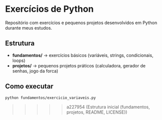 # Exercícios de Python

Repositório com exercícios e pequenos projetos desenvolvidos em Python durante meus estudos.

## Estrutura
- **fundamentos/** → exercícios básicos (variáveis, strings, condicionais, loops)
- **projetos/** → pequenos projetos práticos (calculadora, gerador de senhas, jogo da forca)

## Como executar
```bash
python fundamentos/exercicio_variaveis.py
```
>>>>> a227954 (Estrutura inicial (fundamentos, projetos, README, LICENSE))
